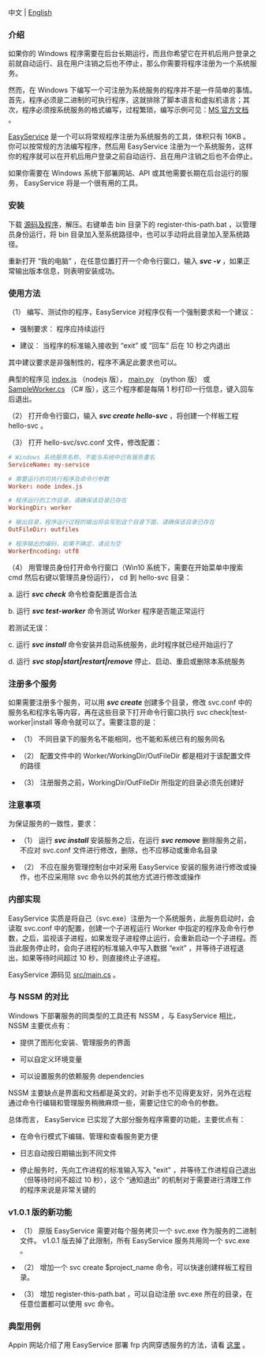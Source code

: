 中文 | [English](./readme.eng.md)

### 介绍

如果你的 Windows 程序需要在后台长期运行，而且你希望它在开机后用户登录之前就自动运行、且在用户注销之后也不停止，那么你需要将程序注册为一个系统服务。

然而，在 Windows 下编写一个可注册为系统服务的程序并不是一件简单的事情。首先，程序必须是二进制的可执行程序，这就排除了脚本语言和虚拟机语言；其次，程序必须按系统服务的格式编写，过程繁琐，编写示例可见：[MS 官方文档](https://code.msdn.microsoft.com/windowsapps/CppWindowsService-cacf4948) 。

[EasyService](https://github.com/pandolia/easy-service) 是一个可以将常规程序注册为系统服务的工具，体积只有 16KB 。你可以按常规的方法编写程序，然后用 EasyService 注册为一个系统服务，这样你的程序就可以在开机后用户登录之前自动运行、且在用户注销之后也不会停止。

如果你需要在 Windows 系统下部署网站、API 或其他需要长期在后台运行的服务， EasyService 将是一个很有用的工具。

### 安装

下载 [源码及程序](https://github.com/pandolia/easy-service/archive/master.zip)，解压。右键单击 bin 目录下的 register-this-path.bat ，以管理员身份运行，将 bin 目录加入至系统路径中，也可以手动将此目录加入至系统路径。

重新打开 “我的电脑” ，在任意位置打开一个命令行窗口，输入 ***svc -v*** ，如果正常输出版本信息，则表明安装成功。

### 使用方法

（1） 编写、测试你的程序，EasyService 对程序仅有一个强制要求和一个建议：

* 强制要求： 程序应持续运行

* 建议： 当程序的标准输入接收到 “exit” 或 “回车” 后在 10 秒之内退出

其中建议要求是非强制性的，程序不满足此要求也可以。

典型的程序见 [index.js](https://github.com/pandolia/easy-service/blob/master/samples/nodejs-version/worker/index.js) （nodejs 版）， [main.py](https://github.com/pandolia/easy-service/blob/master/samples/python-version/worker/main.py) （python 版） 或 [SampleWorker.cs](https://github.com/pandolia/easy-service/blob/master/src/SampleWorker.cs) （C# 版），这三个程序都是每隔 1 秒打印一行信息，键入回车后退出。

（2） 打开命令行窗口，输入 ***svc create hello-svc*** ，将创建一个样板工程 hello-svc 。

（3） 打开 hello-svc/svc.conf 文件，修改配置：

```conf
# Windows 系统服务名称、不能与系统中已有服务重名
ServiceName: my-service

# 需要运行的可执行程序及命令行参数
Worker: node index.js

# 程序运行的工作目录，请确保该目录已存在
WorkingDir: worker

# 输出目录，程序运行过程的输出将会写到这个目录下面，请确保该目录已存在
OutFileDir: outfiles

# 程序输出的编码，如果不确定，请设为空
WorkerEncoding: utf8
```

（4） 用管理员身份打开命令行窗口（Win10 系统下，需要在开始菜单中搜索 cmd 然后右键以管理员身份运行）， cd 到 hello-svc 目录：

a. 运行 ***svc check*** 命令检查配置是否合法

b. 运行 ***svc test-worker*** 命令测试 Worker 程序是否能正常运行

若测试无误：

c. 运行 ***svc install*** 命令安装并启动系统服务，此时程序就已经开始运行了

d. 运行 ***svc stop|start|restart|remove*** 停止、启动、重启或删除本系统服务

### 注册多个服务

如果需要注册多个服务，可以用 ***svc create*** 创建多个目录，修改 svc.conf 中的服务名和程序名等内容，再在这些目录下打开命令行窗口执行 svc check|test-worker|install 等命令就可以了。需要注意的是：

* （1） 不同目录下的服务名不能相同，也不能和系统已有的服务同名

* （2） 配置文件中的 Worker/WorkingDir/OutFileDir 都是相对于该配置文件的路径

* （3） 注册服务之前，WorkingDir/OutFileDir 所指定的目录必须先创建好

### 注意事项

为保证服务的一致性，要求：

* （1） 运行 ***svc install*** 安装服务之后，在运行 ***svc remove*** 删除服务之前，不应对 svc.conf 文件进行修改，删除，也不应移动或重命名目录

* （2） 不应在服务管理控制台中对采用 EasyService 安装的服务进行修改或操作，也不应采用除 svc 命令以外的其他方式进行修改或操作

### 内部实现

EasyService 实质是将自己（svc.exe）注册为一个系统服务，此服务启动时，会读取 svc.conf 中的配置，创建一个子进程运行 Worker 中指定的程序及命令行参数，之后，监视该子进程，如果发现子进程停止运行，会重新启动一个子进程。而当此服务停止时，会向子进程的标准输入中写入数据 “exit” ，并等待子进程退出，如果等待时间超过 10 秒，则直接终止子进程。

EasyService 源码见 [src/main.cs](https://github.com/pandolia/easy-service/blob/master/src/Main.cs) 。

### 与 NSSM 的对比

Windows 下部署服务的同类型的工具还有 NSSM ，与 EasyService 相比， NSSM 主要优点有：

* 提供了图形化安装、管理服务的界面

* 可以自定义环境变量

* 可以设置服务的依赖服务 dependencies

NSSM 主要缺点是界面和文档都是英文的，对新手也不见得更友好，另外在远程通过命令行编辑和管理服务稍微麻烦一些，需要记住它的命令的参数。

总体而言， EasyService 已实现了大部分服务程序需要的功能，主要优点有：

* 在命令行模式下编辑、管理和查看服务更方便

* 日志自动按日期输出到不同文件

* 停止服务时，先向工作进程的标准输入写入 "exit" ，并等待工作进程自己退出（但等待时间不超过 10 秒），这个 “通知退出” 的机制对于需要进行清理工作的程序来说是非常关键的

### v1.0.1 版的新功能

* （1） 原版 EasyService 需要对每个服务拷贝一个 svc.exe 作为服务的二进制文件。 v1.0.1 版去掉了此限制，所有 EasyService 服务共用同一个 svc.exe 。

* （2） 增加一个 svc create $project_name 命令，可以快速创建样板工程目录。

* （3） 增加 register-this-path.bat ，可以自动注册 svc.exe 所在的目录，在任意位置都可以使用 svc 命令。

### 典型用例

Appin 网站介绍了用 EasyService 部署 frp 内网穿透服务的方法，请看 [这里](https://www.appinn.com/easyservice-for-windows/) 。
